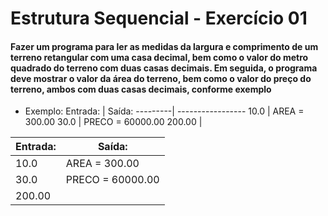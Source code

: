 # Estrutura Sequencial - Exercício 01
#### Fazer um programa para ler as medidas da largura e comprimento de um terreno retangular com uma casa decimal, bem como o valor do metro quadrado do terreno com duas casas decimais. Em seguida, o programa deve mostrar o valor da área do terreno, bem como o valor do preço do terreno, ambos com duas casas decimais, conforme exemplo

- Exemplo:
 Entrada: | Saída:
 ---------| -----------------
 10.0	  | AREA = 300.00
 30.0	  | PRECO = 60000.00
 200.00	  |

 | Entrada:  |  Saída:  |
| ---------- | -------- |
|  10.0 |  AREA = 300.00 |
|  30.0 |  PRECO = 60000.00 |
|  200.00 | |